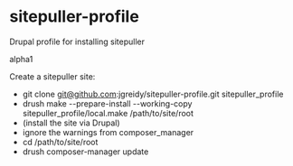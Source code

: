 # sitepuller-profile
Drupal profile for installing sitepuller

alpha1

Create a sitepuller site:
- git clone git@github.com:jgreidy/sitepuller-profile.git sitepuller_profile
- drush make --prepare-install --working-copy sitepuller_profile/local.make /path/to/site/root
- (install the site via Drupal)
 - ignore the warnings from composer_manager
- cd /path/to/site/root
- drush composer-manager update
